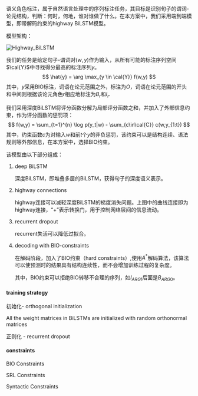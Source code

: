 语义角色标注，属于自然语言处理中的序列标注任务，其目标是识别句子的谓词-论元结构，判断：何时，何地，谁对谁做了什么。在本方案中，我们采用端到端模型，即带解码约束的highway BiLSTM模型。

模型架构：

![Highway_BiLSTM](https://github.com/bifeng/nlp_paper_notes/raw/master/image/Highway_BiLSTM.jpg)

我们的任务是给定句子-谓词对$(w,y)$作为输入，从所有可能的标注序列空间$\cal{Y}$中寻找得分最高的标注序列$y$。
$$
\hat{y} = \arg \max_{y \in \cal{Y}} f(w,y)
$$
其中，$y$采用BIO标注，词语在论元范围之外，标注为$O$，词语在论元范围的开头和中间则根据该论元角色$r$相应地标注为$B_r$和$I_r$.

我们采用深度BiLSTM将评分函数分解为局部评分函数之和，并加入了外部信息约束，作为评分函数的惩罚项：
$$
f(w,y) = \sum_{t=1}^{n} \log p(y_t|w) - \sum_{c\in\cal{C}} c(w,y_{1:t})
$$
其中，约束函数$c$为对输入$w$和前$t$个$y$的非负惩罚，该约束可以是结构连续、语法规则等外部信息，在本方案中，选择BIO约束。

该模型由以下部分组成：

1. deep BiLSTM

   深度BiLSTM，即堆叠多层的BiLSTM，获得句子的深度语义表示。

2. highway connections

   highway连接可以减轻深度BiLSTM的梯度消失问题。上图中的曲线连接即为highway连接，“+”表示转换门，用于控制网络层间的信息流动。

3. recurrent dropout

   recurrent失活可以降低过拟合。

4. decoding with BIO-constraints

   在解码阶段，加入了BIO约束（hard constraints）,使用$A^*$解码算法，该算法可以使预测时的结果具有结构连续性，而不会增加训练过程的复杂度。

   其中，BIO约束可以拒绝BIO转移不合理的序列，如$I_{ARG1}$后面是$B_{ARG0}$。



#### training strategy

初始化- orthogonal initialization

All the weight matrices in BiLSTMs are initialized with random orthonormal matrices

正则化 - recurrent dropout



#### constraints

BIO Constraints

SRL Constraints

Syntactic Constraints

